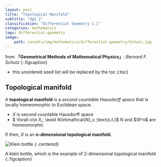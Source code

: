 ```yaml
---
layout: post
title: "Topological Manifold"
subtitle: "dg1.1"
classification: "Differential Geometry 1.1"
categories: mathematics
tags: differential-geometry
image:
    path: /assets/img/mathematics/differential-geometry/Schutz.jpg
---
```


from **「Geometrical Methods of Mathematical Physics」**: _Bernard F. Schutz_
{:.figcaption}

<!--more-->
* this unordered seed list will be replaced by the toc
{:toc}

## Topological manifold
A **topological manifold** is a _second countable Hausdorff space_ that is locally homeomorphic to Euclidean space.
* $X$ is second countable Hausdorff space
* $ \forall x\in X,\; \exist N\in\mathcal{N}_x \;\text{s.t.}$ $N$ and $\R^n$ are homeomorphic

If then, $X$ is an **$n$-dimensional topological manifold**.


![Klein bottle](https://upload.wikimedia.org/wikipedia/commons/5/5c/Klein_bottle.svg)
{:.centered}

A klein bottle, which is the example of 2-dimensional topological manifold
{:.figcaption}

